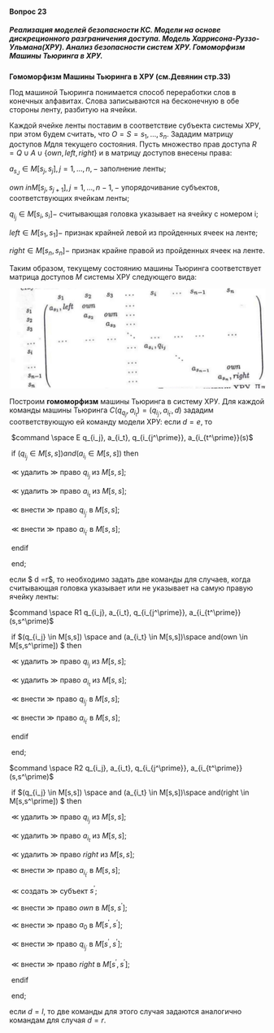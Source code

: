 #### Вопрос 23

##### Реализация моделей безопасности КС. Модели на основе дискреционного разграничения доступа. Модель Харрисона-Руззо-Ульмана(ХРУ). Анализ безопасности систем ХРУ. Гомоморфизм Машины Тьюринга в ХРУ.

**Гомоморфизм Машины Тьюринга в ХРУ (см.Девянин стр.33)** 

Под машиной Тьюринга понимается способ переработки слов в конечных алфавитах. Слова записываются на бесконечную в обе стороны ленту, разбитую на ячейки.

Каждой ячейке ленты поставим в соответствие субъекта системы ХРУ, при этом 6удем считать, что $O = S ={s_1,...,s_n}$. Зададим матрицу доступов $М$для текущего состояния. Пусть множество прав доступа $R = Q \cup A \cup  \{own, left,right\}$ и в матрицу доступов внесены права: 

$a_{s_J} \in M[s_j,s_j], j= 1, \dots , n,-$ заполнение ленты;

$own \ in M[s_j,s_{j+1}], j = 1,\dots,n-1,-$ упорядочивание субъектов, соответствующих ячейкам ленты;

$q_{i_j} \in M[s_i,s_i] -$   считывающая головка указывает на ячейку с номером i;

$left \in M[s_1,s_1] -$ признак крайней левой из пройденных ячеек на ленте;

$right \in M[s_n,s_n]-$ признак крайне правой из пройденных ячеек на ленте.

Таким образом, текущему состоянию машины Тьюринга соответствует матрица доступов $M$ системы ХРУ следующего вида:

![image-20220609131005119](Answer_23\image-20220609131005119.png)

Построим **гомоморфизм** машины Тьюринга в систему ХРУ. Для каждой команды машины Тьюринга $C(q_{q_j},a_{i_t})=(q_{i_{j^\prime}}, a_{i_{t^\prime}},d)$ зададим соответствующую ей команду модели ХРУ: если $d = e$, то 

​	$command \space E q_{i_j}, a_{i_t}, q_{i_{j^\prime}}, a_{i_{t^\prime}}(s)$

​			if $(q_{i_j} \in M[s,s]) and (a_{i_i} \in M[s,s])$ then

​					$\ll$ удалить $\gg$ право $q_{i_j}$ из $M[s,s]$;

​					$\ll$ удалить $\gg$ право $a_{i_t}$ из $M[s,s]$;

​					$\ll$ внести $\gg$ право $q_{i_{j^\prime}}$ в $M[s,s]$;

​					$\ll$ внести $\gg$ право $a_{i_{t^\prime}}$ в $M[s,s]$;

​			endif

​	end;

если $ d =r$, то необходимо задать две команды для случаев, когда считывающая головка указывает или не указывает на самую правую ячейку ленты:

$command \space R1 q_{i_j}, a_{i_t}, q_{i_{j^\prime}}, a_{i_{t^\prime}}(s,s^\prime)$ 

​			if $(q_{i_j} \in M[s,s]) \space and (a_{i_t} \in M[s,s])\space  and(own \in M[s,s^\prime]) $ then

​					$\ll$ удалить $\gg$ право $q_{i_j}$ из $M[s,s]$;

​					$\ll$ удалить $\gg$ право $a_{i_t}$ из $M[s,s]$;

​					$\ll$ внести $\gg$ право $q_{i_{j^\prime}}$ в $M[s,s]$;

​					$\ll$ внести $\gg$ право $a_{i_{t^\prime}}$ в $M[s,s]$;

​			endif

​	end;



$command \space R2 q_{i_j}, a_{i_t}, q_{i_{j^\prime}}, a_{i_{t^\prime}}(s,s^\prime)$ 

​			if $(q_{i_j} \in M[s,s]) \space and (a_{i_t} \in M[s,s])\space  and(right \in M[s,s^\prime]) $ then

​					$\ll$ удалить $\gg$ право $q_{i_j}$ из $M[s,s]$;

​					$\ll$ удалить $\gg$ право $a_{i_t}$ из $M[s,s]$;

​				    $\ll$ удалить $\gg$ право $right$ из $M[s,s]$;

​					$\ll$ внести $\gg$ право $a_{i_{t^\prime}}$ в $M[s,s]$;

​					$\ll$ создать $\gg$ субъект $s^\prime$;

​					$\ll$ внести $\gg$ право $own$ в $M[s,s^\prime]$;

​					$\ll$ внести $\gg$ право $a_0$ в $M[s^\prime,s^\prime]$;

​					$\ll$ внести $\gg$ право $q_{i_{j^\prime}}$ в $M[s^\prime,s^\prime]$;

​					$\ll$ внести $\gg$ право $right$ в $M[s^\prime,s^\prime]$;

​			endif

​	end;

если $d=l$, то две команды для этого случая задаются аналогично командам для случая $d=r$.
